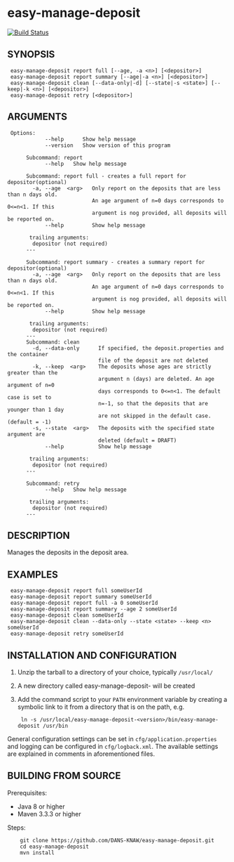 easy-manage-deposit
===========
[![Build Status](https://travis-ci.org/DANS-KNAW/easy-manage-deposit.png?branch=master)](https://travis-ci.org/DANS-KNAW/easy-manage-deposit)


SYNOPSIS
--------
   
     easy-manage-deposit report full [--age, -a <n>] [<depositor>]
     easy-manage-deposit report summary [--age|-a <n>] [<depositor>]
     easy-manage-deposit clean [--data-only|-d] [--state|-s <state>] [--keep|-k <n>] [<depositor>]
     easy-manage-deposit retry [<depositor>]
     
         
ARGUMENTS
--------
   
     Options:
                --help      Show help message
                --version   Show version of this program
        
          Subcommand: report
                --help   Show help message
          
          Subcommand: report full - creates a full report for depositor(optional)
            -a, --age  <arg>   Only report on the deposits that are less than n days old.
                               An age argument of n=0 days corresponds to 0<=n<1. If this
                               argument is nog provided, all deposits will be reported on.
                --help         Show help message
          
           trailing arguments:
            depositor (not required)
          ---
          
          Subcommand: report summary - creates a summary report for depositor(optional)
            -a, --age  <arg>   Only report on the deposits that are less than n days old.
                               An age argument of n=0 days corresponds to 0<=n<1. If this
                               argument is nog provided, all deposits will be reported on.
                --help         Show help message
          
           trailing arguments:
            depositor (not required)
          ---
          Subcommand: clean
            -d, --data-only      If specified, the deposit.properties and the container
                                 file of the deposit are not deleted
            -k, --keep  <arg>    The deposits whose ages are strictly greater than the
                                 argument n (days) are deleted. An age argument of n=0
                                 days corresponds to 0<=n<1. The default case is set to
                                 n=-1, so that the deposits that are younger than 1 day
                                 are not skipped in the default case. (default = -1)
            -s, --state  <arg>   The deposits with the specified state argument are
                                 deleted (default = DRAFT)
                --help           Show help message
          
           trailing arguments:
            depositor (not required)
          ---
          
          Subcommand: retry
                --help   Show help message
          
           trailing arguments:
            depositor (not required)
          ---
    
     
DESCRIPTION
-----------

Manages the deposits in the deposit area.
     
EXAMPLES
--------

     easy-manage-deposit report full someUserId
     easy-manage-deposit report summary someUserId
     easy-manage-deposit report full -a 0 someUserId
     easy-manage-deposit report summary --age 2 someUserId
     easy-manage-deposit clean someUserId
     easy-manage-deposit clean --data-only --state <state> --keep <n> someUserId
     easy-manage-deposit retry someUserId


INSTALLATION AND CONFIGURATION
------------------------------


1. Unzip the tarball to a directory of your choice, typically `/usr/local/`
2. A new directory called easy-manage-deposit-<version> will be created
3. Add the command script to your `PATH` environment variable by creating a symbolic link to it from a directory that is
   on the path, e.g. 
   
        ln -s /usr/local/easy-manage-deposit-<version>/bin/easy-manage-deposit /usr/bin



General configuration settings can be set in `cfg/application.properties` and logging can be configured
in `cfg/logback.xml`. The available settings are explained in comments in aforementioned files.


BUILDING FROM SOURCE
--------------------

Prerequisites:

* Java 8 or higher
* Maven 3.3.3 or higher

Steps:

        git clone https://github.com/DANS-KNAW/easy-manage-deposit.git
        cd easy-manage-deposit
        mvn install
